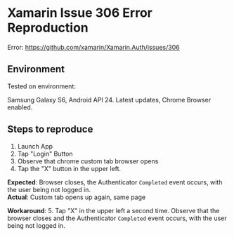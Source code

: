 # Xamarin Issue 306 Error Reproduction

Error: https://github.com/xamarin/Xamarin.Auth/issues/306

## Environment

Tested on environment:

Samsung Galaxy S6, Android API 24. Latest updates, Chrome Browser enabled.

## Steps to reproduce

 1. Launch App
 2. Tap "Login" Button
 3. Observe that chrome custom tab browser opens
 4. Tap the "X" button in the upper left.

 **Expected**: Browser closes, the Authenticator `Completed` event occurs, with the user being not logged in.  
 **Actual**: Custom tab opens up again, same page

 **Workaround**: 5. Tap "X" in the upper left a second time. Observe that the browser closes and the Authenticator `Completed` event occurs, with the user being not logged in.